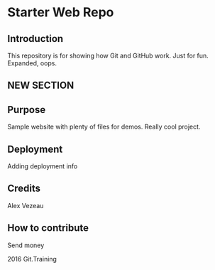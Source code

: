 # Starter Web Repo

## Introduction
This repository is for showing how Git and GitHub work.
Just for fun.  Expanded, oops.

## NEW SECTION

## Purpose

Sample website with plenty of files for demos.
Really cool project.

## Deployment
Adding deployment info

## Credits
Alex Vezeau

## How to contribute
Send money

2016 Git.Training
